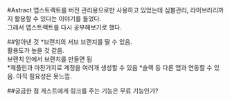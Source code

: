 #Astract
앱스트랙트를 버전 관리용으로만 사용하고 있었는데 심볼관리, 라이브러리까지 활용할 수 있다는 이야기를 들었다.<br>
그래서 앱스트랙트를 다시 공부해보기로 했다.<br>

##알아낸 것
*브랜치의 서브 브랜치를 딸 수 있음.<br>
활용도가 높을 것 같음.<br>
브랜치 안에서 브랜치를 만들면 됨<br>
*제플린과 마찬가지로 계정을 여러개 생성할 수 있음
*슬랙 등 다른 앱과 연동할 수 있음. 아직 필요성은 못느낌.





##궁금한 점
게스트에게 링크를 주는 기능은 무료 기능인가?<br>

